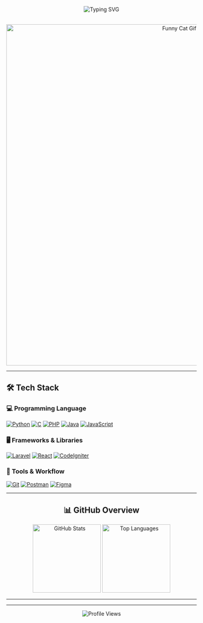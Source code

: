 <p align="center">
  <img 
       src="https://readme-typing-svg.herokuapp.com?font=Montserrat&weight=700&size=36&pause=1000&color=0A66C2&center=true&vCenter=true&width=800&lines=Hi+👋,+I'm+Duta+Adi+Pamungkas;Welcome+to+my+GitHub!" 
       alt="Typing SVG" />
</p>
<br>

<div align="center">
    <img src="https://user-images.githubusercontent.com/74038190/225813708-98b745f2-7d22-48cf-9150-083f1b00d6c9.gif" width="900" alt="Funny Cat Gif" />
</div>

---

## 🛠️ Tech Stack

### 💻 Programming Language

[![Python](https://img.shields.io/badge/Python-3776AB?style=for-the-badge&logo=python&logoColor=FFD43B)](https://www.python.org/)
[![C](https://img.shields.io/badge/C-00599C?style=for-the-badge&logo=c&logoColor=white)](<https://en.wikipedia.org/wiki/C_(programming_language)>)
[![PHP](https://img.shields.io/badge/PHP-777BB4?style=for-the-badge&logo=php&logoColor=white)](https://www.php.net/)
[![Java](https://img.shields.io/badge/Java-ED8B00?style=for-the-badge&logo=openjdk&logoColor=white)](https://www.java.com/)
[![JavaScript](https://img.shields.io/badge/JavaScript-F7DF1E?style=for-the-badge&logo=javascript&logoColor=000)](https://developer.mozilla.org/en-US/docs/Web/JavaScript)

### 🖥️ Frameworks & Libraries

[![Laravel](https://img.shields.io/badge/Laravel-FF2D20?style=for-the-badge&logo=laravel&logoColor=white)](https://laravel.com/)
[![React](https://img.shields.io/badge/React-61DAFB?style=for-the-badge&logo=react&logoColor=20232A)](https://reactjs.org/)
[![CodeIgniter](https://img.shields.io/badge/CodeIgniter%204-EF4223?style=for-the-badge&logo=codeigniter&logoColor=white)](https://codeigniter.com/)

### 🔧 Tools & Workflow

[![Git](https://img.shields.io/badge/Git-F05032?style=for-the-badge&logo=git&logoColor=white)](https://git-scm.com/)
[![Postman](https://img.shields.io/badge/Postman-FF6C37?style=for-the-badge&logo=postman&logoColor=white)](https://www.postman.com/)
[![Figma](https://img.shields.io/badge/Figma-F24E1E?style=for-the-badge&logo=figma&logoColor=white)](https://www.figma.com/)

---

##

<div align="center">
    <h2>📊 GitHub Overview</h2>
    <img 
        height="180em"
        src="https://github-readme-stats.vercel.app/api?username=doeta&show_icons=true&title_color=0A66C2&icon_color=0A66C2&text_color=333&bg_color=F9F9F9&border_color=CCCCCC&hide_border=true&rank_icon=github&cache_bust=2" 
        alt="GitHub Stats" />
    <img 
        height="180em"
        src="https://github-readme-stats.vercel.app/api/top-langs/?username=doeta&layout=compact&title_color=0A66C2&text_color=333&bg_color=F9F9F9&border_color=CCCCCC&hide_border=true&langs_count=6&cache_bust=2" 
        alt="Top Languages" />
</div>

---

---

<div align="center">
    <img src="https://komarev.com/ghpvc/?username=doeta&label=Profile%20Views&color=0A66C2&style=flat" alt="Profile Views" />
</div>
